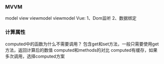 ### MVVM
model view viewmodel
viewmodel Vue: 1、Dom监听  2、数据绑定
### 计算属性
computed中的函数为什么不需要调用？
	包含get和set方法，一般只需要使用get方法，返回计算后的数值
computed和methods的对比
	computed有缓存，如果多次调用，选择computed方案